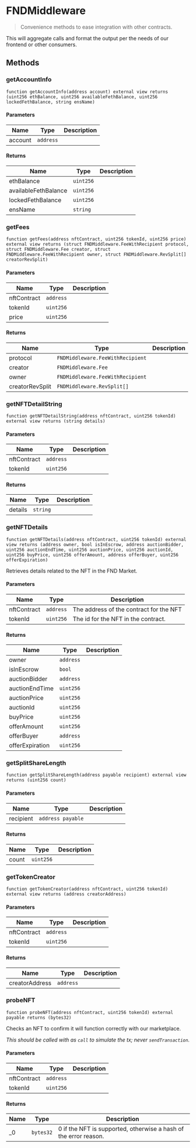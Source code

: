 # FNDMiddleware



> Convenience methods to ease integration with other contracts.

This will aggregate calls and format the output per the needs of our frontend or other consumers.



## Methods

### getAccountInfo

```solidity
function getAccountInfo(address account) external view returns (uint256 ethBalance, uint256 availableFethBalance, uint256 lockedFethBalance, string ensName)
```





#### Parameters

| Name | Type | Description |
|---|---|---|
| account | `address` |  |

#### Returns

| Name | Type | Description |
|---|---|---|
| ethBalance | `uint256` |  |
| availableFethBalance | `uint256` |  |
| lockedFethBalance | `uint256` |  |
| ensName | `string` |  |

### getFees

```solidity
function getFees(address nftContract, uint256 tokenId, uint256 price) external view returns (struct FNDMiddleware.FeeWithRecipient protocol, struct FNDMiddleware.Fee creator, struct FNDMiddleware.FeeWithRecipient owner, struct FNDMiddleware.RevSplit[] creatorRevSplit)
```





#### Parameters

| Name | Type | Description |
|---|---|---|
| nftContract | `address` |  |
| tokenId | `uint256` |  |
| price | `uint256` |  |

#### Returns

| Name | Type | Description |
|---|---|---|
| protocol | `FNDMiddleware.FeeWithRecipient` |  |
| creator | `FNDMiddleware.Fee` |  |
| owner | `FNDMiddleware.FeeWithRecipient` |  |
| creatorRevSplit | `FNDMiddleware.RevSplit[]` |  |

### getNFTDetailString

```solidity
function getNFTDetailString(address nftContract, uint256 tokenId) external view returns (string details)
```





#### Parameters

| Name | Type | Description |
|---|---|---|
| nftContract | `address` |  |
| tokenId | `uint256` |  |

#### Returns

| Name | Type | Description |
|---|---|---|
| details | `string` |  |

### getNFTDetails

```solidity
function getNFTDetails(address nftContract, uint256 tokenId) external view returns (address owner, bool isInEscrow, address auctionBidder, uint256 auctionEndTime, uint256 auctionPrice, uint256 auctionId, uint256 buyPrice, uint256 offerAmount, address offerBuyer, uint256 offerExpiration)
```

Retrieves details related to the NFT in the FND Market.



#### Parameters

| Name | Type | Description |
|---|---|---|
| nftContract | `address` | The address of the contract for the NFT |
| tokenId | `uint256` | The id for the NFT in the contract. |

#### Returns

| Name | Type | Description |
|---|---|---|
| owner | `address` |  |
| isInEscrow | `bool` |  |
| auctionBidder | `address` |  |
| auctionEndTime | `uint256` |  |
| auctionPrice | `uint256` |  |
| auctionId | `uint256` |  |
| buyPrice | `uint256` |  |
| offerAmount | `uint256` |  |
| offerBuyer | `address` |  |
| offerExpiration | `uint256` |  |

### getSplitShareLength

```solidity
function getSplitShareLength(address payable recipient) external view returns (uint256 count)
```





#### Parameters

| Name | Type | Description |
|---|---|---|
| recipient | `address payable` |  |

#### Returns

| Name | Type | Description |
|---|---|---|
| count | `uint256` |  |

### getTokenCreator

```solidity
function getTokenCreator(address nftContract, uint256 tokenId) external view returns (address creatorAddress)
```





#### Parameters

| Name | Type | Description |
|---|---|---|
| nftContract | `address` |  |
| tokenId | `uint256` |  |

#### Returns

| Name | Type | Description |
|---|---|---|
| creatorAddress | `address` |  |

### probeNFT

```solidity
function probeNFT(address nftContract, uint256 tokenId) external payable returns (bytes32)
```

Checks an NFT to confirm it will function correctly with our marketplace.

*This should be called with as `call` to simulate the tx; never `sendTransaction`.*

#### Parameters

| Name | Type | Description |
|---|---|---|
| nftContract | `address` |  |
| tokenId | `uint256` |  |

#### Returns

| Name | Type | Description |
|---|---|---|
| _0 | `bytes32` | 0 if the NFT is supported, otherwise a hash of the error reason. |




